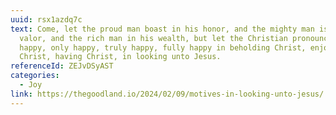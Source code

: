 ```yaml
---
uuid: rsx1azdq7c
text: Come, let the proud man boast in his honor, and the mighty man is his
  valor, and the rich man in his wealth, but let the Christian pronounce himself
  happy, only happy, truly happy, fully happy in beholding Christ, enjoying
  Christ, having Christ, in looking unto Jesus.
referenceId: ZEJvDSyAST
categories:
  - Joy
link: https://thegoodland.io/2024/02/09/motives-in-looking-unto-jesus/
---
```


